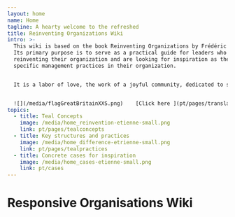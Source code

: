 ```yaml
---
layout: home
name: Home
tagline: A hearty welcome to the refreshed
title: Reinventing Organizations Wiki
intro: >-
  This wiki is based on the book Reinventing Organizations by Frédéric Laloux.
  Its primary purpose is to serve as a practical guide for leaders who are
  reinventing their organization and are looking for inspiration as they upgrade
  specific management practices in their organization.


  It is a labor of love, the work of a joyful community, dedicated to soulful organizations everywhere coming to life. We  invite you to[ join us and contribute](pt/pages/how-can-you-contribute)  to add cases and insights to this wiki.


  ![](/media/flagGreatBritainXXS.png)    [Click here ](pt/pages/translations) for accessing translations of this Wiki (Hungarian, Chinese and Spanish are available today - Polish, Russian, French, Italian, Turkish and German are in progress)
topics:
  - title: Teal Concepts
    image: /media/home_reinvention-etienne-small.png
    link: pt/pages/tealconcepts
  - title: Key structures and practices
    image: /media/home_difference-etrienne-small.png
    link: pt/pages/tealpractices
  - title: Concrete cases for inspiration
    image: /media/home_cases-etienne-small.png
    link: pt/cases
---
```


# Responsive Organisations Wiki
